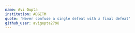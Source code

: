 ```yaml
---
name: Avi Gupta
institution: ADGITM
quote: 'Never confuse a single defeat with a final defeat'
github_user: avigupta2798
---
```

